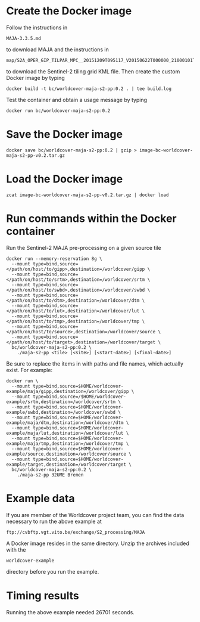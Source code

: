 # Create the Docker image

Follow the instructions in

    MAJA-3.3.5.md

to download MAJA and the instructions in

    map/S2A_OPER_GIP_TILPAR_MPC__20151209T095117_V20150622T000000_21000101T000000_B00.md

to download the Sentinel-2 tiling grid KML file. Then create the custom Docker image by typing

    docker build -t bc/worldcover-maja-s2-pp:0.2 . | tee build.log

Test the container and obtain a usage message by typing

    docker run bc/worldcover-maja-s2-pp:0.2

# Save the Docker image

    docker save bc/worldcover-maja-s2-pp:0.2 | gzip > image-bc-worldcover-maja-s2-pp-v0.2.tar.gz

# Load the Docker image 

    zcat image-bc-worldcover-maja-s2-pp-v0.2.tar.gz | docker load

# Run commands within the Docker container

Run the Sentinel-2 MAJA pre-processing on a given source tile

    docker run --memory-reservation 8g \
      --mount type=bind,source=</path/on/host/to/gipp>,destination=/worldcover/gipp \
      --mount type=bind,source=</path/on/host/to/srtm>,destination=/worldcover/srtm \
      --mount type=bind,source=</path/on/host/to/swbd>,destination=/worldcover/swbd \
      --mount type=bind,source=</path/on/host/to/dtm>,destination=/worldcover/dtm \
      --mount type=bind,source=</path/on/host/to/lut>,destination=/worldcover/lut \
      --mount type=bind,source=</path/on/host/to/tmp>,destination=/worldcover/tmp \
      --mount type=bind,source=</path/on/host/to/source>,destination=/worldcover/source \
      --mount type=bind,source=</path/on/host/to/target>,destination=/worldcover/target \
      bc/worldcover-maja-s2-pp:0.2 \
        ./maja-s2-pp <tile> [<site>] [<start-date>] [<final-date>]

Be sure to replace the items in <chevrons> with paths and file names, which actually exist. For example:

    docker run \
      --mount type=bind,source=$HOME/worldcover-example/maja/gipp,destination=/worldcover/gipp \
      --mount type=bind,source=/$HOME/worldcover-example/srtm,destination=/worldcover/srtm \
      --mount type=bind,source=$HOME/worldcover-example/swbd,destination=/worldcover/swbd \
      --mount type=bind,source=$HOME/worldcover-example/maja/dtm,destination=/worldcover/dtm \
      --mount type=bind,source=$HOME/worldcover-example/maja/lut,destination=/worldcover/lut \
      --mount type=bind,source=$HOME/worldcover-example/maja/tmp,destination=/worldcover/tmp \
      --mount type=bind,source=$HOME/worldcover-example/source,destination=/worldcover/source \
      --mount type=bind,source=$HOME/worldcover-example/target,destination=/worldcover/target \
      bc/worldcover-maja-s2-pp:0.2 \
        ./maja-s2-pp 32UME Bremen

# Example data

If you are member of the Worldcover project team, you can find the data necessary to run the above example at

    ftp://cvbftp.vgt.vito.be/exchange/S2_processing/MAJA

A Docker image resides in the same directory. Unzip the archives included with the

    worldcover-example
  
directory before you run the example.

# Timing results

Running the above example needed 26701 seconds.
